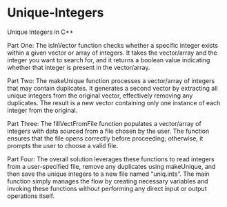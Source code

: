 # Unique-Integers
Unique Integers in C++

Part One: The isInVector function checks whether a specific integer exists within a given vector or array of integers. It takes the vector/array and the integer you want to search for, and it returns a boolean value indicating whether that integer is present in the vector/array.

Part Two: The makeUnique function processes a vector/array of integers that may contain duplicates. It generates a second vector by extracting all unique integers from the original vector, effectively removing any duplicates. The result is a new vector containing only one instance of each integer from the original.

Part Three: The fillVectFromFile function populates a vector/array of integers with data sourced from a file chosen by the user. The function ensures that the file opens correctly before proceeding; otherwise, it prompts the user to choose a valid file.

Part Four: The overall solution leverages these functions to read integers from a user-specified file, remove any duplicates using makeUnique, and then save the unique integers to a new file named “uniq.ints”. The main function simply manages the flow by creating necessary variables and invoking these functions without performing any direct input or output operations itself.
